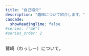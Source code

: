 ```yaml
---
title: "自己紹介"
description: "趣味について紹介します。"
cascade:
  showReadingTime: false
#series: ["me"]
#series_order: 2
---
```


鷲崎（わっしー）について。